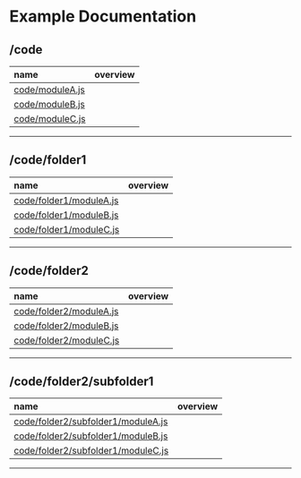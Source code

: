Example Documentation
===
/code
---
name | overview
:-- | :--
[code/moduleA.js](code/moduleA) | 
[code/moduleB.js](code/moduleB) | 
[code/moduleC.js](code/moduleC) | 
- - -


/code/folder1
---
name | overview
:-- | :--
[code/folder1/moduleA.js](code/folder1/moduleA) | 
[code/folder1/moduleB.js](code/folder1/moduleB) | 
[code/folder1/moduleC.js](code/folder1/moduleC) | 
- - -


/code/folder2
---
name | overview
:-- | :--
[code/folder2/moduleA.js](code/folder2/moduleA) | 
[code/folder2/moduleB.js](code/folder2/moduleB) | 
[code/folder2/moduleC.js](code/folder2/moduleC) | 
- - -


/code/folder2/subfolder1
---
name | overview
:-- | :--
[code/folder2/subfolder1/moduleA.js](code/folder2/subfolder1/moduleA) | 
[code/folder2/subfolder1/moduleB.js](code/folder2/subfolder1/moduleB) | 
[code/folder2/subfolder1/moduleC.js](code/folder2/subfolder1/moduleC) | 
- - -

